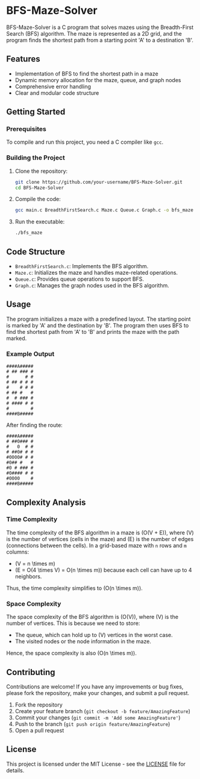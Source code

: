 

# BFS-Maze-Solver

BFS-Maze-Solver is a C program that solves mazes using the Breadth-First Search (BFS) algorithm. The maze is represented as a 2D grid, and the program finds the shortest path from a starting point 'A' to a destination 'B'.

## Features

- Implementation of BFS to find the shortest path in a maze
- Dynamic memory allocation for the maze, queue, and graph nodes
- Comprehensive error handling
- Clear and modular code structure

## Getting Started

### Prerequisites

To compile and run this project, you need a C compiler like `gcc`.

### Building the Project

1. Clone the repository:

   ```bash
   git clone https://github.com/your-username/BFS-Maze-Solver.git
   cd BFS-Maze-Solver
   ```

2. Compile the code:

   ```bash
   gcc main.c BreadthFirstSearch.c Maze.c Queue.c Graph.c -o bfs_maze
   ```

3. Run the executable:

   ```bash
   ./bfs_maze
   ```

## Code Structure

- `BreadthFirstSearch.c`: Implements the BFS algorithm.
- `Maze.c`: Initializes the maze and handles maze-related operations.
- `Queue.c`: Provides queue operations to support BFS.
- `Graph.c`: Manages the graph nodes used in the BFS algorithm.


## Usage

The program initializes a maze with a predefined layout. The starting point is marked by 'A' and the destination by 'B'. The program then uses BFS to find the shortest path from 'A' to 'B' and prints the maze with the path marked.

### Example Output

```
####A#####
# ## ### #
#      # #
# ## # # #
#    # # #
# ## #   #
#  # ### #
# #### # #
#        #
####B#####
```

After finding the route:

```
####A#####
# ##0### #
#   0  # #
# ##0# # #
#0000# # #
#0## #   #
#0 # ### #
#0#### # #
#0000    #
####B#####
```


## Complexity Analysis

### Time Complexity

The time complexity of the BFS algorithm in a maze is \(O(V + E)\), where \(V\) is the number of vertices (cells in the maze) and \(E\) is the number of edges (connections between the cells). In a grid-based maze with `n` rows and `m` columns:
- \(V = n \times m\)
- \(E = O(4 \times V) = O(n \times m)\) because each cell can have up to 4 neighbors.

Thus, the time complexity simplifies to \(O(n \times m)\).

### Space Complexity

The space complexity of the BFS algorithm is \(O(V)\), where \(V\) is the number of vertices. This is because we need to store:
- The queue, which can hold up to \(V\) vertices in the worst case.
- The visited nodes or the node information in the maze.

Hence, the space complexity is also \(O(n \times m)\).

## Contributing

Contributions are welcome! If you have any improvements or bug fixes, please fork the repository, make your changes, and submit a pull request.

1. Fork the repository
2. Create your feature branch (`git checkout -b feature/AmazingFeature`)
3. Commit your changes (`git commit -m 'Add some AmazingFeature'`)
4. Push to the branch (`git push origin feature/AmazingFeature`)
5. Open a pull request

## License

This project is licensed under the MIT License - see the [LICENSE](LICENSE) file for details.
